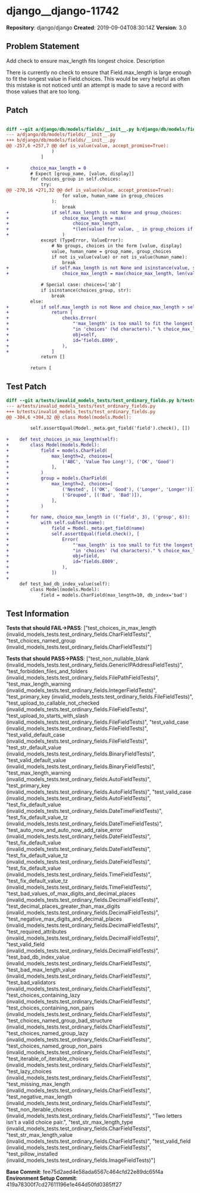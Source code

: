 # django__django-11742

**Repository**: django/django
**Created**: 2019-09-04T08:30:14Z
**Version**: 3.0

## Problem Statement

Add check to ensure max_length fits longest choice.
Description
	
There is currently no check to ensure that Field.max_length is large enough to fit the longest value in Field.choices.
This would be very helpful as often this mistake is not noticed until an attempt is made to save a record with those values that are too long.


## Patch

```diff

diff --git a/django/db/models/fields/__init__.py b/django/db/models/fields/__init__.py
--- a/django/db/models/fields/__init__.py
+++ b/django/db/models/fields/__init__.py
@@ -257,6 +257,7 @@ def is_value(value, accept_promise=True):
                 )
             ]
 
+        choice_max_length = 0
         # Expect [group_name, [value, display]]
         for choices_group in self.choices:
             try:
@@ -270,16 +271,32 @@ def is_value(value, accept_promise=True):
                     for value, human_name in group_choices
                 ):
                     break
+                if self.max_length is not None and group_choices:
+                    choice_max_length = max(
+                        choice_max_length,
+                        *(len(value) for value, _ in group_choices if isinstance(value, str)),
+                    )
             except (TypeError, ValueError):
                 # No groups, choices in the form [value, display]
                 value, human_name = group_name, group_choices
                 if not is_value(value) or not is_value(human_name):
                     break
+                if self.max_length is not None and isinstance(value, str):
+                    choice_max_length = max(choice_max_length, len(value))
 
             # Special case: choices=['ab']
             if isinstance(choices_group, str):
                 break
         else:
+            if self.max_length is not None and choice_max_length > self.max_length:
+                return [
+                    checks.Error(
+                        "'max_length' is too small to fit the longest value "
+                        "in 'choices' (%d characters)." % choice_max_length,
+                        obj=self,
+                        id='fields.E009',
+                    ),
+                ]
             return []
 
         return [


```

## Test Patch

```diff
diff --git a/tests/invalid_models_tests/test_ordinary_fields.py b/tests/invalid_models_tests/test_ordinary_fields.py
--- a/tests/invalid_models_tests/test_ordinary_fields.py
+++ b/tests/invalid_models_tests/test_ordinary_fields.py
@@ -304,6 +304,32 @@ class Model(models.Model):
 
         self.assertEqual(Model._meta.get_field('field').check(), [])
 
+    def test_choices_in_max_length(self):
+        class Model(models.Model):
+            field = models.CharField(
+                max_length=2, choices=[
+                    ('ABC', 'Value Too Long!'), ('OK', 'Good')
+                ],
+            )
+            group = models.CharField(
+                max_length=2, choices=[
+                    ('Nested', [('OK', 'Good'), ('Longer', 'Longer')]),
+                    ('Grouped', [('Bad', 'Bad')]),
+                ],
+            )
+
+        for name, choice_max_length in (('field', 3), ('group', 6)):
+            with self.subTest(name):
+                field = Model._meta.get_field(name)
+                self.assertEqual(field.check(), [
+                    Error(
+                        "'max_length' is too small to fit the longest value "
+                        "in 'choices' (%d characters)." % choice_max_length,
+                        obj=field,
+                        id='fields.E009',
+                    ),
+                ])
+
     def test_bad_db_index_value(self):
         class Model(models.Model):
             field = models.CharField(max_length=10, db_index='bad')

```

## Test Information

**Tests that should FAIL→PASS**: ["test_choices_in_max_length (invalid_models_tests.test_ordinary_fields.CharFieldTests)", "test_choices_named_group (invalid_models_tests.test_ordinary_fields.CharFieldTests)"]

**Tests that should PASS→PASS**: ["test_non_nullable_blank (invalid_models_tests.test_ordinary_fields.GenericIPAddressFieldTests)", "test_forbidden_files_and_folders (invalid_models_tests.test_ordinary_fields.FilePathFieldTests)", "test_max_length_warning (invalid_models_tests.test_ordinary_fields.IntegerFieldTests)", "test_primary_key (invalid_models_tests.test_ordinary_fields.FileFieldTests)", "test_upload_to_callable_not_checked (invalid_models_tests.test_ordinary_fields.FileFieldTests)", "test_upload_to_starts_with_slash (invalid_models_tests.test_ordinary_fields.FileFieldTests)", "test_valid_case (invalid_models_tests.test_ordinary_fields.FileFieldTests)", "test_valid_default_case (invalid_models_tests.test_ordinary_fields.FileFieldTests)", "test_str_default_value (invalid_models_tests.test_ordinary_fields.BinaryFieldTests)", "test_valid_default_value (invalid_models_tests.test_ordinary_fields.BinaryFieldTests)", "test_max_length_warning (invalid_models_tests.test_ordinary_fields.AutoFieldTests)", "test_primary_key (invalid_models_tests.test_ordinary_fields.AutoFieldTests)", "test_valid_case (invalid_models_tests.test_ordinary_fields.AutoFieldTests)", "test_fix_default_value (invalid_models_tests.test_ordinary_fields.DateTimeFieldTests)", "test_fix_default_value_tz (invalid_models_tests.test_ordinary_fields.DateTimeFieldTests)", "test_auto_now_and_auto_now_add_raise_error (invalid_models_tests.test_ordinary_fields.DateFieldTests)", "test_fix_default_value (invalid_models_tests.test_ordinary_fields.DateFieldTests)", "test_fix_default_value_tz (invalid_models_tests.test_ordinary_fields.DateFieldTests)", "test_fix_default_value (invalid_models_tests.test_ordinary_fields.TimeFieldTests)", "test_fix_default_value_tz (invalid_models_tests.test_ordinary_fields.TimeFieldTests)", "test_bad_values_of_max_digits_and_decimal_places (invalid_models_tests.test_ordinary_fields.DecimalFieldTests)", "test_decimal_places_greater_than_max_digits (invalid_models_tests.test_ordinary_fields.DecimalFieldTests)", "test_negative_max_digits_and_decimal_places (invalid_models_tests.test_ordinary_fields.DecimalFieldTests)", "test_required_attributes (invalid_models_tests.test_ordinary_fields.DecimalFieldTests)", "test_valid_field (invalid_models_tests.test_ordinary_fields.DecimalFieldTests)", "test_bad_db_index_value (invalid_models_tests.test_ordinary_fields.CharFieldTests)", "test_bad_max_length_value (invalid_models_tests.test_ordinary_fields.CharFieldTests)", "test_bad_validators (invalid_models_tests.test_ordinary_fields.CharFieldTests)", "test_choices_containing_lazy (invalid_models_tests.test_ordinary_fields.CharFieldTests)", "test_choices_containing_non_pairs (invalid_models_tests.test_ordinary_fields.CharFieldTests)", "test_choices_named_group_bad_structure (invalid_models_tests.test_ordinary_fields.CharFieldTests)", "test_choices_named_group_lazy (invalid_models_tests.test_ordinary_fields.CharFieldTests)", "test_choices_named_group_non_pairs (invalid_models_tests.test_ordinary_fields.CharFieldTests)", "test_iterable_of_iterable_choices (invalid_models_tests.test_ordinary_fields.CharFieldTests)", "test_lazy_choices (invalid_models_tests.test_ordinary_fields.CharFieldTests)", "test_missing_max_length (invalid_models_tests.test_ordinary_fields.CharFieldTests)", "test_negative_max_length (invalid_models_tests.test_ordinary_fields.CharFieldTests)", "test_non_iterable_choices (invalid_models_tests.test_ordinary_fields.CharFieldTests)", "Two letters isn't a valid choice pair.", "test_str_max_length_type (invalid_models_tests.test_ordinary_fields.CharFieldTests)", "test_str_max_length_value (invalid_models_tests.test_ordinary_fields.CharFieldTests)", "test_valid_field (invalid_models_tests.test_ordinary_fields.CharFieldTests)", "test_pillow_installed (invalid_models_tests.test_ordinary_fields.ImageFieldTests)"]

**Base Commit**: fee75d2aed4e58ada6567c464cfd22e89dc65f4a
**Environment Setup Commit**: 419a78300f7cd27611196e1e464d50fd0385ff27
